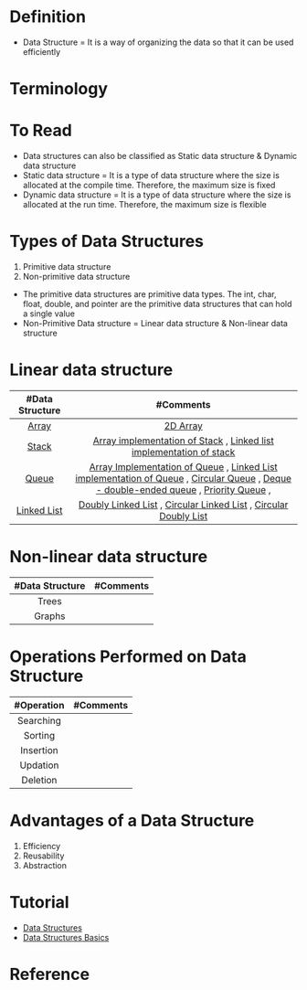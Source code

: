 # Definition
* Data Structure = It is a way of organizing the data so that it can be used efficiently

# Terminology

# To Read
* Data structures can also be classified as Static data structure & Dynamic data structure
* Static data structure = It is a type of data structure where the size is allocated at the compile time. Therefore, the maximum size is fixed
* Dynamic data structure = It is a type of data structure where the size is allocated at the run time. Therefore, the maximum size is flexible

# Types of Data Structures
1. Primitive data structure
2. Non-primitive data structure

* The primitive data structures are primitive data types. The int, char, float, double, and pointer are the primitive data structures that can hold a single value
* Non-Primitive Data structure = Linear data structure & Non-linear data structure

# Linear data structure
| #Data Structure  | #Comments |
| :---: | :---: | 
| [Array](https://www.javatpoint.com/data-structure-array) | [2D Array](https://www.javatpoint.com/data-structure-2d-array) |
| [Stack](https://www.javatpoint.com/data-structure-stack) | [Array implementation of Stack](https://www.javatpoint.com/ds-array-implementation-of-stack) , [Linked list implementation of stack](https://www.javatpoint.com/ds-linked-list-implementation-of-stack)|
| [Queue](https://www.javatpoint.com/data-structure-queue) | [Array Implementation of Queue](https://www.javatpoint.com/array-representation-of-queue) , [Linked List implementation of Queue](https://www.javatpoint.com/linked-list-implementation-of-queue) , [Circular Queue](https://www.javatpoint.com/circular-queue) , [Deque - double-ended queue](https://www.javatpoint.com/ds-deque) , [Priority Queue](https://www.javatpoint.com/ds-priority-queue) , |
| [Linked List](https://www.javatpoint.com/singly-linked-list)  | [Doubly Linked List](https://www.javatpoint.com/doubly-linked-list) , [Circular Linked List](https://www.javatpoint.com/circular-singly-linked-list) , [Circular Doubly List](https://www.javatpoint.com/circular-doubly-linked-list) |




# Non-linear data structure
| #Data Structure  | #Comments |
| :---: | :---: | 
| Trees |  |
| Graphs | |

# Operations Performed on Data Structure
| #Operation | #Comments |
| :---: | :---: | 
| Searching |  |
| Sorting | |
| Insertion | |
| Updation | |
| Deletion | |

# Advantages of a Data Structure
1. Efficiency
2. Reusability
3. Abstraction

# Tutorial
* [Data Structures](https://www.geeksforgeeks.org/data-structures/)
* [Data Structures Basics](https://www.javatpoint.com/data-structure-tutorial)

# Reference

